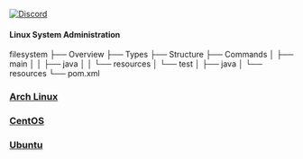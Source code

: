 [![Discord](https://img.shields.io/discord/1193946747878260767?color=blue&label=Discord&logo=discord&logoColor=white)](https://discord.gg/KmAkuNyr)

#### Linux System Administration
filesystem
├── Overview
├── Types
├── Structure
├── Commands
│ ├── main
│ │ ├── java
│ │ └── resources
│ └── test
│ ├── java
│ └── resources
└── pom.xml

### [Arch Linux](https://github.com/shaun-barnard/linux-system-administration/tree/main/arch-linux)
### [CentOS](https://github.com/shaun-barnard/linux-system-administration/tree/main/centos)
### [Ubuntu](https://github.com/shaun-barnard/linux-system-administration/tree/main/ubuntu)

